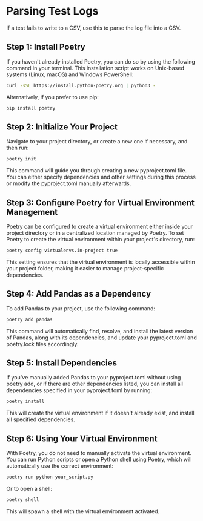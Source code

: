 # Parsing Test Logs

If a test fails to write to a CSV, use this to parse the log file into a CSV.

## Step 1: Install Poetry
If you haven't already installed Poetry, you can do so by using the following command in your terminal. This installation script works on Unix-based systems (Linux, macOS) and Windows PowerShell:

```bash
curl -sSL https://install.python-poetry.org | python3 -
```

Alternatively, if you prefer to use pip:

```bash
pip install poetry
```

## Step 2: Initialize Your Project
Navigate to your project directory, or create a new one if necessary, and then run:

```bash
poetry init
```

This command will guide you through creating a new pyproject.toml file. You can either specify dependencies and other settings during this process or modify the pyproject.toml manually afterwards.

## Step 3: Configure Poetry for Virtual Environment Management
Poetry can be configured to create a virtual environment either inside your project directory or in a centralized location managed by Poetry. To set Poetry to create the virtual environment within your project's directory, run:

```bash
poetry config virtualenvs.in-project true
```
This setting ensures that the virtual environment is locally accessible within your project folder, making it easier to manage project-specific dependencies.

## Step 4: Add Pandas as a Dependency
To add Pandas to your project, use the following command:

```bash
poetry add pandas
```

This command will automatically find, resolve, and install the latest version of Pandas, along with its dependencies, and update your pyproject.toml and poetry.lock files accordingly.

## Step 5: Install Dependencies
If you've manually added Pandas to your pyproject.toml without using poetry add, or if there are other dependencies listed, you can install all dependencies specified in your pyproject.toml by running:

```bash
poetry install
```

This will create the virtual environment if it doesn't already exist, and install all specified dependencies.

## Step 6: Using Your Virtual Environment
With Poetry, you do not need to manually activate the virtual environment. You can run Python scripts or open a Python shell using Poetry, which will automatically use the correct environment:

```bash
poetry run python your_script.py
```

Or to open a shell:

```bash
poetry shell
```

This will spawn a shell with the virtual environment activated.

